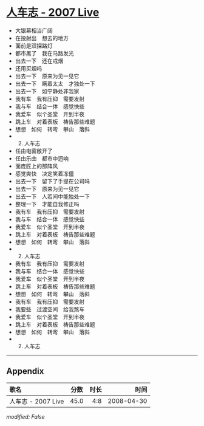 # [人车志 - 2007 Live](https://music.163.com/song?id=65181)

* 大银幕相当广阔
* 在投射出　想去的地方
* 面前是双探路灯
* 都市黑了　我在马路发光
* 出去一下　还在戒烟
* 还用买烟吗
* 出去一下　原来为见一见它
* 出去一下　瞒着太太　才独处一下
* 出去一下　如宁静处非我家
* 我有车　我有压抑　需要发射
* 我与车　结合一体　感觉快些
* 我爱车　似个圣堂　开到半夜
* 跳上车　对着表板　祷告那些难题
* 想想　如何　转弯　攀山　落斜
* 02. 人车志
* 任由电窗敞开了
* 任由乐曲　都市中迥响
* 面庞匠上的那阵风
* 感觉爽快　决定笑着冻僵
* 出去一下　留下了手提在公司吗
* 出去一下　原来为见一见它
* 出去一下　人若间中能独处一下
* 整理一下　才能自我修正吗
* 我有车　我有压抑　需要发射
* 我与车　结合一体　感觉快些
* 我爱车　似个圣堂　开到半夜
* 跳上车　对着表板　祷告那些难题
* 想想　如何　转弯　攀山　落斜
* 02. 人车志
* 我有车　我有压抑　需要发射
* 我与车　结合一体　感觉快些
* 我爱车　似个圣堂　开到半夜
* 跳上车　对着表板　祷告那些难题
* 想想　如何　转弯　攀山　落斜
* 我有车　我有压抑　需要发射
* 我要些　过渡空间　给我煞车
* 我爱车　似个圣堂　开到半夜
* 跳上车　对着表板　祷告那些难题
* 想想　如何　转弯　攀山　落斜
* 02. 人车志


---

## Appendix

|歌名|分数|时长|时间|
|:---|:---:|---:|---:|
|人车志 - 2007 Live|45.0|4:8|2008-04-30

*modified: False*